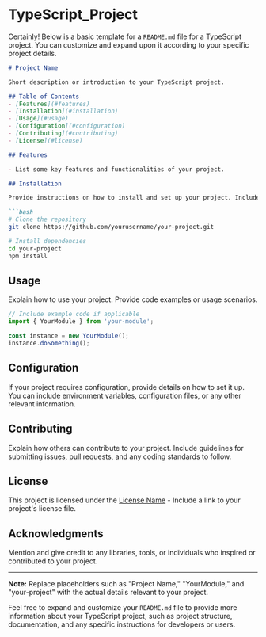 # TypeScript_Project
Certainly! Below is a basic template for a `README.md` file for a TypeScript project. You can customize and expand upon it according to your specific project details.

```markdown
# Project Name

Short description or introduction to your TypeScript project.

## Table of Contents
- [Features](#features)
- [Installation](#installation)
- [Usage](#usage)
- [Configuration](#configuration)
- [Contributing](#contributing)
- [License](#license)

## Features

- List some key features and functionalities of your project.

## Installation

Provide instructions on how to install and set up your project. Include any dependencies and prerequisites.

```bash
# Clone the repository
git clone https://github.com/yourusername/your-project.git

# Install dependencies
cd your-project
npm install
```

## Usage

Explain how to use your project. Provide code examples or usage scenarios.

```typescript
// Include example code if applicable
import { YourModule } from 'your-module';

const instance = new YourModule();
instance.doSomething();
```

## Configuration

If your project requires configuration, provide details on how to set it up. You can include environment variables, configuration files, or any other relevant information.

## Contributing

Explain how others can contribute to your project. Include guidelines for submitting issues, pull requests, and any coding standards to follow.

## License

This project is licensed under the [License Name](LICENSE) - Include a link to your project's license file.

## Acknowledgments

Mention and give credit to any libraries, tools, or individuals who inspired or contributed to your project.

---

**Note:** Replace placeholders such as "Project Name," "YourModule," and "your-project" with the actual details relevant to your project.

Feel free to expand and customize your `README.md` file to provide more information about your TypeScript project, such as project structure, documentation, and any specific instructions for developers or users.